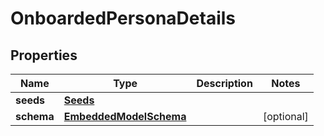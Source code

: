 
# OnboardedPersonaDetails

## Properties
Name | Type | Description | Notes
------------ | ------------- | ------------- | -------------
**seeds** | [**Seeds**](Seeds.md) |  | 
**schema** | [**EmbeddedModelSchema**](EmbeddedModelSchema.md) |  |  [optional]



